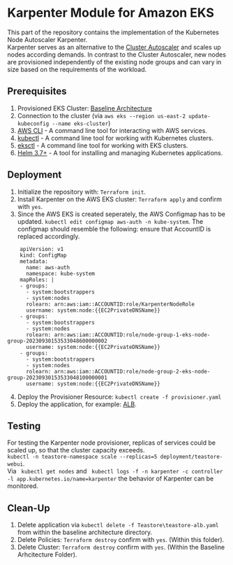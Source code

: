 # Karpenter Module for Amazon EKS
This part of the repository contains the implementation of the Kubernetes Node Autoscaler Karpenter.  
Karpenter serves as an alternative to the [Cluster Autoscaler](https://github.com/frankakn/reliability-deployment/tree/main/Deployment/Reliability/Autoscaling/ClusterAutoscaler) and scales up nodes according demands. In contrast to the Cluster Autoscaler, new nodes are provisioned independently of the existing node groups and can vary in size based on the requirements of the workload. 

## Prerequisites

1. Provisioned EKS Cluster: [Baseline Architecture](https://github.com/frankakn/reliability-deployment/tree/main/Deployment/BaselineArchitecture)
2. Connection to the cluster (via ``aws eks --region us-east-2 update-kubeconfig --name eks-cluster``)
3. [AWS CLI](https://docs.aws.amazon.com/cli/latest/userguide/getting-started-install.html) - A command line tool for interacting with AWS services.
4. [kubectl](https://kubernetes.io/de/docs/tasks/tools/install-kubectl/) - A command line tool for working with Kubernetes clusters.
5. [eksctl](https://eksctl.io/) - A command line tool for working with EKS clusters.
6. [Helm 3.7+](https://helm.sh/) - A tool for installing and managing Kubernetes applications.


## Deployment

1. Initialize the repository with:  ``Terraform init``.
2. Install Karpenter on the AWS EKS cluster: ``Terraform apply`` and confirm with ``yes``.
3. Since the AWS EKS is created seperately, the AWS Configmap has to be updated. ``kubectl edit configmap aws-auth -n kube-system``. 
    The configmap should resemble the following: ensure that AccountID is replaced accordingly.
```
    apiVersion: v1
    kind: ConfigMap
    metadata:
      name: aws-auth
      namespace: kube-system
    mapRoles: |
    - groups:
      - system:bootstrappers
      - system:nodes
      rolearn: arn:aws:iam::ACCOUNTID:role/KarpenterNodeRole
      username: system:node:{{EC2PrivateDNSName}}
    - groups:
      - system:bootstrappers
      - system:nodes
      rolearn: arn:aws:iam::ACCOUNTID:role/node-group-1-eks-node-group-20230930153533048600000002
      username: system:node:{{EC2PrivateDNSName}}
    - groups:
      - system:bootstrappers
      - system:nodes
      rolearn: arn:aws:iam::ACCOUNTID:role/node-group-2-eks-node-group-20230930153533048100000001
      username: system:node:{{EC2PrivateDNSName}}

```

4. Deploy the Provisioner Resource: ``kubectl create -f provisioner.yaml``
5. Deploy the application, for example: [ALB](https://github.com/frankakn/reliability-deployment/blob/main/Deployment/BaselineArchitecture/TeaStore/teastore-alb.yaml).

## Testing

For testing the Karpenter node provisioner, replicas of services could be scaled up, so that the cluster capacity exceeds.  
``kubectl -n teastore-namespace scale --replicas=5 deployment/teastore-webui``.   
Via `` kubectl get nodes`` and `` kubectl logs -f -n karpenter -c controller -l app.kubernetes.io/name=karpenter`` the behavior of Karpenter can be monitored. 

## Clean-Up

1. Delete application via  ``kubectl delete -f Teastore\teastore-alb.yaml`` from within the baseline architecture directory.
2. Delete Policies: ``Terraform destroy`` confirm with ``yes``. (Within this folder).
3. Delete Cluster: ``Terraform destroy`` confirm with ``yes``. (Within the Baseline Arhcitecture Folder).